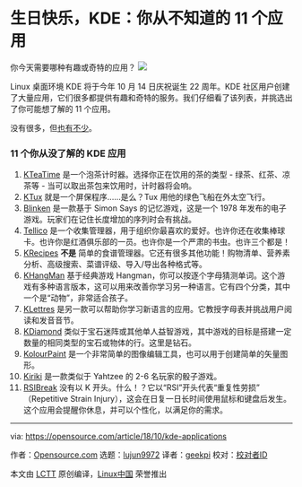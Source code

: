生日快乐，KDE：你从不知道的 11 个应用
======
你今天需要哪种有趣或奇特的应用？
![](https://opensource.com/sites/default/files/styles/image-full-size/public/lead-images/BIZ_DebucketizeOrgChart_A.png?itok=RB3WBeQQ)

Linux 桌面环境 KDE 将于今年 10 月 14 日庆祝诞生 22 周年。KDE 社区用户创建了大量应用，它们很多都提供有趣和奇特的服务。我们仔细看了该列表，并挑选出了你可能想了解的 11 个应用。

没有很多，但[也有不少][1]。

### 11 个你从没了解的 KDE 应用

1. [KTeaTime][2] 是一个泡茶计时器。选择你正在饮用的茶的类型 - 绿茶、红茶、凉茶等 - 当可以取出茶包来饮用时，计时器将会响。
2. [KTux][3] 就是一个屏保程序......是么？Tux 用他的绿色飞船在外太空飞行。
3. [Blinken][4] 是一款基于 Simon Says 的记忆游戏，这是一个 1978 年发布的电子游戏。玩家们在记住长度增加的序列时会有挑战。
4. [Tellico][5] 是一个收集管理器，用于组织你最喜欢的爱好。也许你还在收集棒球卡。也许你是红酒俱乐部的一员。也许你是一个严肃的书虫。也许三个都是！
5. [KRecipes][6] **不是** 简单的食谱管理器。它还有很多其他功能！购物清单、营养素分析、高级搜索、菜谱评级、导入/导出各种格式等。
6. [KHangMan][7] 基于经典游戏 Hangman，你可以按逐个字母猜测单词。这个游戏有多种语言版本，这可以用来改善你学习另一种语言。它有四个分类，其中一个是“动物”，非常适合孩子。
7. [KLettres][8] 是另一款可以帮助你学习新语言的应用。它教授字母表并挑战用户阅读和发音音节。
8. [KDiamond][9] 类似于宝石迷阵或其他单人益智游戏，其中游戏的目标是搭建一定数量的相同类型的宝石或物体的行。这里是钻石。
9. [KolourPaint][10] 是一个非常简单的图像编辑工具，也可以用于创建简单的矢量图形。
10. [Kiriki][11] 是一款类似于 Yahtzee 的 2-6 名玩家的骰子游戏。
11. [RSIBreak][12] 没有以 K 开头。什么！？它以“RSI”开头代表“重复性劳损” （Repetitive Strain Injury），这会在日复一日长时间使用鼠标和键盘后发生。这个应用会提醒你休息，并可以个性化，以满足你的需求。

--------------------------------------------------------------------------------

via: https://opensource.com/article/18/10/kde-applications

作者：[Opensource.com][a]
选题：[lujun9972][b]
译者：[geekpi](https://github.com/geekpi)
校对：[校对者ID](https://github.com/校对者ID)

本文由 [LCTT](https://github.com/LCTT/TranslateProject) 原创编译，[Linux中国](https://linux.cn/) 荣誉推出

[a]: https://opensource.com
[b]: https://github.com/lujun9972
[1]: https://www.kde.org/applications/
[2]: https://www.kde.org/applications/games/kteatime/
[3]: https://userbase.kde.org/KTux
[4]: https://www.kde.org/applications/education/blinken
[5]: http://tellico-project.org/
[6]: https://www.kde.org/applications/utilities/krecipes/
[7]: https://edu.kde.org/khangman/
[8]: https://edu.kde.org/klettres/
[9]: https://games.kde.org/game.php?game=kdiamond
[10]: https://www.kde.org/applications/graphics/kolourpaint/
[11]: https://www.kde.org/applications/games/kiriki/
[12]: https://userbase.kde.org/RSIBreak

